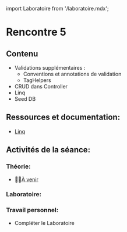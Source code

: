 import Laboratoire from '/laboratoire.mdx';

# Rencontre 5

## Contenu
- Validations supplémentaires :
  - Conventions et annotations de validation 
  - TagHelpers 
- CRUD dans Controller
- Linq 
- Seed DB 

## Ressources et documentation: 
- [Linq](https://docs.microsoft.com/en-us/dotnet/csharp/programming-guide/concepts/linq/)

## Activités de la séance: 
### Théorie:  
- 🔗🚧[À venir](BRISE)

### Laboratoire: 
<Laboratoire nom="10XX-S05_Lab1"/>

### Travail personnel: 
- Compléter le Laboratoire
